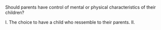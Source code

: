 Should parents have control of mental or physical characteristics of their children? 

I. The choice to have a child who ressemble to their parents. 
II. 